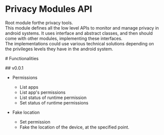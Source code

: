 # Privacy Modules API

Root module forthe privacy tools.  
This module defines all the low level APIs to monitor and manage privacy in android systems. It uses interface and abstract classes, and then should come with other modules, implementing these interfaces.  
The implementations could use various technical solutions depending on the privileges levels they have in the android system.


# Functionalities 

## v0.0.1

* Permissions
    * List apps
    * List app's permissions
    * List status of runtime permission
    * Set status of runtime permissions

* Fake location
    * Set permission
    * Fake the location of the device, at the specified point.
